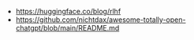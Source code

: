 - https://huggingface.co/blog/rlhf
- https://github.com/nichtdax/awesome-totally-open-chatgpt/blob/main/README.md